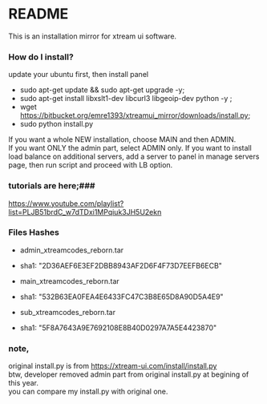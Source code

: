 # README #

This is an installation mirror for xtream ui software.

### How do I install? ###

update your ubuntu first, then install panel  
  
* sudo apt-get update && sudo apt-get upgrade -y; 
* sudo apt-get install libxslt1-dev libcurl3 libgeoip-dev python -y ; 
* wget https://bitbucket.org/emre1393/xtreamui_mirror/downloads/install.py; 
* sudo python install.py  
  
If you want a whole NEW installation, choose MAIN and then ADMIN.  
If you want ONLY the admin part, select ADMIN only.
If you want to install load balance on additional servers, 
add a server to panel in manage servers page, then run script and proceed with LB option.

### tutorials are here;###
https://www.youtube.com/playlist?list=PLJB51brdC_w7dTDxi1MPqiuk3JH5U2ekn

### Files Hashes ###
* admin_xtreamcodes_reborn.tar
* sha1: "2D36AEF6E3EF2DBB8943AF2D6F4F73D7EEFB6ECB"

* main_xtreamcodes_reborn.tar
* sha1: "532B63EA0FEA4E6433FC47C3B8E65D8A90D5A4E9"

* sub_xtreamcodes_reborn.tar
* sha1: "5F8A7643A9E7692108E8B40D0297A7A5E4423870"

### note,
original install.py is from https://xtream-ui.com/install/install.py  
btw, developer removed admin part from original install.py at begining of this year.  
you can compare my install.py with original one.
